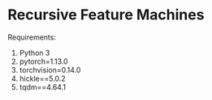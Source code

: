# Recursive Feature Machines

Requirements:
1. Python 3
2. pytorch=1.13.0
3. torchvision=0.14.0
4. hickle==5.0.2
5. tqdm==4.64.1
